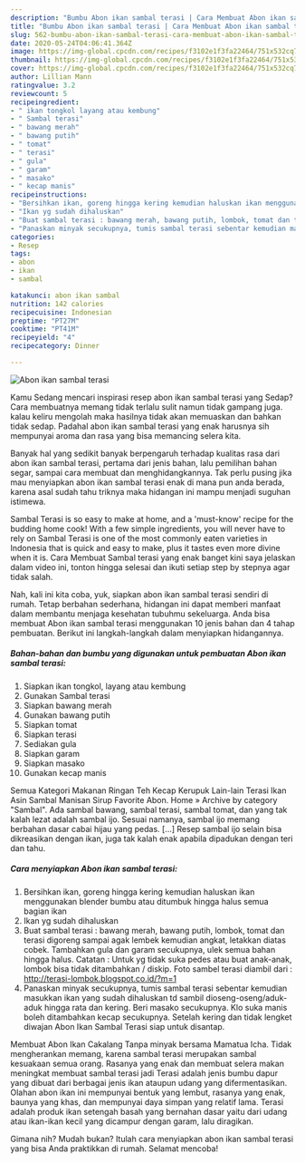 ```yaml
---
description: "Bumbu Abon ikan sambal terasi | Cara Membuat Abon ikan sambal terasi Yang Bikin Ngiler"
title: "Bumbu Abon ikan sambal terasi | Cara Membuat Abon ikan sambal terasi Yang Bikin Ngiler"
slug: 562-bumbu-abon-ikan-sambal-terasi-cara-membuat-abon-ikan-sambal-terasi-yang-bikin-ngiler
date: 2020-05-24T04:06:41.364Z
image: https://img-global.cpcdn.com/recipes/f3102e1f3fa22464/751x532cq70/abon-ikan-sambal-terasi-foto-resep-utama.jpg
thumbnail: https://img-global.cpcdn.com/recipes/f3102e1f3fa22464/751x532cq70/abon-ikan-sambal-terasi-foto-resep-utama.jpg
cover: https://img-global.cpcdn.com/recipes/f3102e1f3fa22464/751x532cq70/abon-ikan-sambal-terasi-foto-resep-utama.jpg
author: Lillian Mann
ratingvalue: 3.2
reviewcount: 5
recipeingredient:
- " ikan tongkol layang atau kembung"
- " Sambal terasi"
- " bawang merah"
- " bawang putih"
- " tomat"
- " terasi"
- " gula"
- " garam"
- " masako"
- " kecap manis"
recipeinstructions:
- "Bersihkan ikan, goreng hingga kering kemudian haluskan ikan menggunakan blender bumbu atau ditumbuk hingga halus semua bagian ikan"
- "Ikan yg sudah dihaluskan"
- "Buat sambal terasi : bawang merah, bawang putih, lombok, tomat dan terasi digoreng sampai agak lembek kemudian angkat, letakkan diatas cobek. Tambahkan gula dan garam secukupnya, ulek semua bahan hingga halus. Catatan : Untuk yg tidak suka pedes atau buat anak-anak, lombok bisa tidak ditambahkan / diskip. Foto sambel terasi diambil dari : http://terasi-lombok.blogspot.co.id/?m=1"
- "Panaskan minyak secukupnya, tumis sambal terasi sebentar kemudian masukkan ikan yang sudah dihaluskan td sambil dioseng-oseng/aduk-aduk hingga rata dan kering. Beri masako secukupnya. Klo suka manis boleh ditambahkan kecap secukupnya. Setelah kering dan tidak lengket diwajan Abon Ikan Sambal Terasi siap untuk disantap."
categories:
- Resep
tags:
- abon
- ikan
- sambal

katakunci: abon ikan sambal 
nutrition: 142 calories
recipecuisine: Indonesian
preptime: "PT27M"
cooktime: "PT41M"
recipeyield: "4"
recipecategory: Dinner

---
```



![Abon ikan sambal terasi](https://img-global.cpcdn.com/recipes/f3102e1f3fa22464/751x532cq70/abon-ikan-sambal-terasi-foto-resep-utama.jpg)

Kamu Sedang mencari inspirasi resep abon ikan sambal terasi yang Sedap? Cara membuatnya memang tidak terlalu sulit namun tidak gampang juga. kalau keliru mengolah maka hasilnya tidak akan memuaskan dan bahkan tidak sedap. Padahal abon ikan sambal terasi yang enak harusnya sih mempunyai aroma dan rasa yang bisa memancing selera kita.

Banyak hal yang sedikit banyak berpengaruh terhadap kualitas rasa dari abon ikan sambal terasi, pertama dari jenis bahan, lalu pemilihan bahan segar, sampai cara membuat dan menghidangkannya. Tak perlu pusing jika mau menyiapkan abon ikan sambal terasi enak di mana pun anda berada, karena asal sudah tahu triknya maka hidangan ini mampu menjadi suguhan istimewa.

Sambal Terasi is so easy to make at home, and a &#39;must-know&#39; recipe for the budding home cook! With a few simple ingredients, you will never have to rely on Sambal Terasi is one of the most commonly eaten varieties in Indonesia that is quick and easy to make, plus it tastes even more divine when it is. Cara Membuat Sambal terasi yang enak banget kini saya jelaskan dalam video ini, tonton hingga selesai dan ikuti setiap step by stepnya agar tidak salah.


Nah, kali ini kita coba, yuk, siapkan abon ikan sambal terasi sendiri di rumah. Tetap berbahan sederhana, hidangan ini dapat memberi manfaat dalam membantu menjaga kesehatan tubuhmu sekeluarga. Anda bisa membuat Abon ikan sambal terasi menggunakan 10 jenis bahan dan 4 tahap pembuatan. Berikut ini langkah-langkah dalam menyiapkan hidangannya.

<!--inarticleads1-->

##### Bahan-bahan dan bumbu yang digunakan untuk pembuatan Abon ikan sambal terasi:

1. Siapkan  ikan tongkol, layang atau kembung
1. Gunakan  Sambal terasi
1. Siapkan  bawang merah
1. Gunakan  bawang putih
1. Siapkan  tomat
1. Siapkan  terasi
1. Sediakan  gula
1. Siapkan  garam
1. Siapkan  masako
1. Gunakan  kecap manis


Semua Kategori Makanan Ringan Teh Kecap Kerupuk Lain-lain Terasi Ikan Asin Sambal Manisan Sirup Favorite Abon. Home » Archive by category &#34;Sambal&#34;. Ada sambal bawang, sambal terasi, sambal tomat, dan yang tak kalah lezat adalah sambal ijo. Sesuai namanya, sambal ijo memang berbahan dasar cabai hijau yang pedas. […] Resep sambal ijo selain bisa dikreasikan dengan ikan, juga tak kalah enak apabila dipadukan dengan teri dan tahu. 

<!--inarticleads2-->

##### Cara menyiapkan Abon ikan sambal terasi:

1. Bersihkan ikan, goreng hingga kering kemudian haluskan ikan menggunakan blender bumbu atau ditumbuk hingga halus semua bagian ikan
1. Ikan yg sudah dihaluskan
1. Buat sambal terasi : bawang merah, bawang putih, lombok, tomat dan terasi digoreng sampai agak lembek kemudian angkat, letakkan diatas cobek. Tambahkan gula dan garam secukupnya, ulek semua bahan hingga halus. Catatan : Untuk yg tidak suka pedes atau buat anak-anak, lombok bisa tidak ditambahkan / diskip. Foto sambel terasi diambil dari : http://terasi-lombok.blogspot.co.id/?m=1
1. Panaskan minyak secukupnya, tumis sambal terasi sebentar kemudian masukkan ikan yang sudah dihaluskan td sambil dioseng-oseng/aduk-aduk hingga rata dan kering. Beri masako secukupnya. Klo suka manis boleh ditambahkan kecap secukupnya. Setelah kering dan tidak lengket diwajan Abon Ikan Sambal Terasi siap untuk disantap.


Membuat Abon Ikan Cakalang Tanpa minyak bersama Mamatua Icha. Tidak mengherankan memang, karena sambal terasi merupakan sambal kesuakaan semua orang. Rasanya yang enak dan membuat selera makan meningkat membuat sambal terasi jadi Terasi adalah jenis bumbu dapur yang dibuat dari berbagai jenis ikan ataupun udang yang difermentasikan. Olahan abon ikan ini mempunyai bentuk yang lembut, rasanya yang enak, baunya yang khas, dan mempunyai daya simpan yang relatif lama. Terasi adalah produk ikan setengah basah yang bernahan dasar yaitu dari udang atau ikan-ikan kecil yang dicampur dengan garam, lalu diragikan. 

Gimana nih? Mudah bukan? Itulah cara menyiapkan abon ikan sambal terasi yang bisa Anda praktikkan di rumah. Selamat mencoba!
